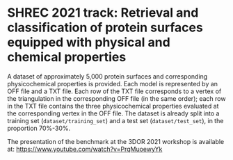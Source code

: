 # SHREC 2021 track: Retrieval and classification of protein surfaces equipped with physical and chemical properties


A dataset of approximately 5,000 protein surfaces and corresponding physicochemical properties is provided. Each model is represented by an OFF file and a TXT file. Each row of the TXT file corresponds to a vertex of the triangulation in the corresponding OFF file (in the same order); each row in the TXT file contains the three physicochemical properties evaluated at the corresponding vertex in the OFF file. The dataset is already split into a training set (`dataset/training_set`) and a test set (`dataset/test_set`),  in the proportion 70%-30%.

The presentation of the benchmark at the 3DOR 2021 workshop is available at:
https://www.youtube.com/watch?v=PrqMuoewyYk
